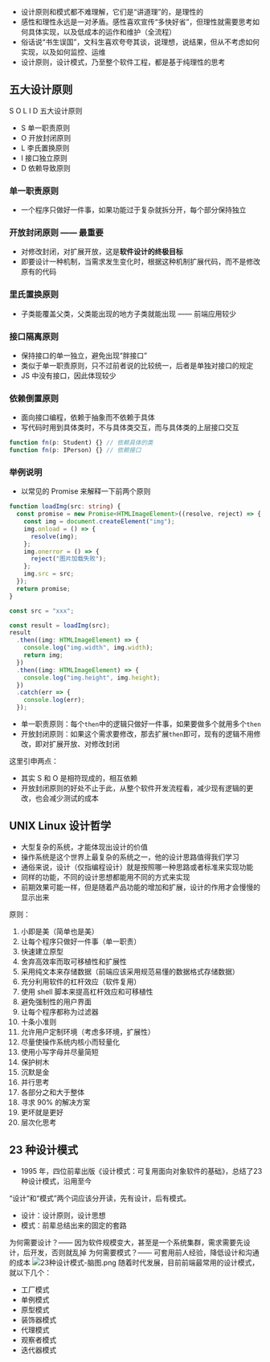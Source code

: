 - 设计原则和模式都不难理解，它们是“讲道理”的，是理性的
- 感性和理性永远是一对矛盾。感性喜欢宣传“多快好省”，但理性就需要思考如何具体实现，以及低成本的运作和维护（全流程）
- 俗话说“书生误国”，文科生喜欢夸夸其谈，说理想，说结果，但从不考虑如何实现，以及如何监控、运维
- 设计原则，设计模式，乃至整个软件工程，都是基于纯理性的思考

## 五大设计原则
S O L I D 五大设计原则

- S 单一职责原则
- O 开放封闭原则
- L 李氏置换原则
- I 接口独立原则
- D 依赖导致原则

### 单一职责原则

- 一个程序只做好一件事，如果功能过于复杂就拆分开，每个部分保持独立

### 开放封闭原则 —— 最重要

- 对修改封闭，对扩展开放，这是**软件设计的终极目标**
- 即要设计一种机制，当需求发生变化时，根据这种机制扩展代码，而不是修改原有的代码

### 里氏置换原则

- 子类能覆盖父类，父类能出现的地方子类就能出现 —— 前端应用较少

### 接口隔离原则

- 保持接口的单一独立，避免出现“胖接口”
- 类似于单一职责原则，只不过前者说的比较统一，后者是单独对接口的规定
- JS 中没有接口，因此体现较少

### 依赖倒置原则

- 面向接口编程，依赖于抽象而不依赖于具体
- 写代码时用到具体类时，不与具体类交互，而与具体类的上层接口交互
```typescript
function fn(p: Student) {} // 依赖具体的类
function fn(p: IPerson) {} // 依赖接口
```

### 举例说明

- 以常见的 Promise 来解释一下前两个原则
```typescript
function loadImg(src: string) {
  const promise = new Promise<HTMLImageElement>((resolve, reject) => {
    const img = document.createElement("img");
    img.onload = () => {
      resolve(img);
    };
    img.onerror = () => {
      reject("图片加载失败");
    };
    img.src = src;
  });
  return promise;
}

const src = "xxx";

const result = loadImg(src);
result
  .then((img: HTMLImageElement) => {
    console.log("img.width", img.width);
    return img;
  })
  .then((img: HTMLImageElement) => {
    console.log("img.height", img.height);
  })
  .catch(err => {
    console.log(err);
  });
```

- 单一职责原则：每个`then`中的逻辑只做好一件事，如果要做多个就用多个`then`
- 开放封闭原则：如果这个需求要修改，那去扩展`then`即可，现有的逻辑不用修改，即对扩展开放、对修改封闭

这里引申两点：

- 其实 S 和 O 是相符现成的，相互依赖
- 开放封闭原则的好处不止于此，从整个软件开发流程看，减少现有逻辑的更改，也会减少测试的成本


## UNIX Linux 设计哲学

- 大型复杂的系统，才能体现出设计的价值
- 操作系统是这个世界上最复杂的系统之一，他的设计思路值得我们学习
- 通俗来说，设计（仅指编程设计）就是按照哪一种思路或者标准来实现功能
- 同样的功能，不同的设计思想都能用不同的方式来实现
- 前期效果可能一样，但是随着产品功能的增加和扩展，设计的作用才会慢慢的显示出来

原则：

1. 小即是美（简单也是美）
2. 让每个程序只做好一件事（单一职责）
3. 快速建立原型
4. 舍弃高效率而取可移植性和扩展性
5. 采用纯文本来存储数据（前端应该采用规范易懂的数据格式存储数据）
6. 充分利用软件的杠杆效应（软件复用）
7. 使用 shell 脚本来提高杠杆效应和可移植性
8. 避免强制性的用户界面
9. 让每个程序都称为过滤器
10. 十条小准则
   1. 允许用户定制环境（考虑多环境，扩展性）
   2. 尽量使操作系统内核小而轻量化
   3. 使用小写字母并尽量简短
   4. 保护树木
   5. 沉默是金
   6. 并行思考
   7. 各部分之和大于整体
   8. 寻求 90% 的解决方案
   9. 更坏就是更好
   10. 层次化思考

## 23 种设计模式

- 1995 年，四位前辈出版《设计模式：可复用面向对象软件的基础》，总结了23种设计模式，沿用至今

“设计”和“模式”两个词应该分开读，先有设计，后有模式。

- 设计：设计原则，设计思想
- 模式：前辈总结出来的固定的套路

为何需要设计？—— 因为软件规模变大，甚至是一个系统集群，需求需要先设计，后开发，否则就乱掉
为何需要模式？—— 可套用前人经验，降低设计和沟通的成本
![23种设计模式-脑图.png](https://cdn.nlark.com/yuque/0/2023/png/21596389/1674482246969-beb748c6-ce15-4a27-8da0-46e983df1943.png#averageHue=%23f6f6f6&clientId=ub791164e-1643-4&from=drop&id=u7cf8a48a&originHeight=651&originWidth=578&originalType=binary&ratio=1&rotation=0&showTitle=false&size=74843&status=done&style=none&taskId=ue78606b6-1606-4c2e-8cbf-7b2ea41f853&title=)
随着时代发展，目前前端最常用的设计模式，就以下几个：

- 工厂模式
- 单例模式
- 原型模式
- 装饰器模式
- 代理模式
- 观察者模式
- 迭代器模式


